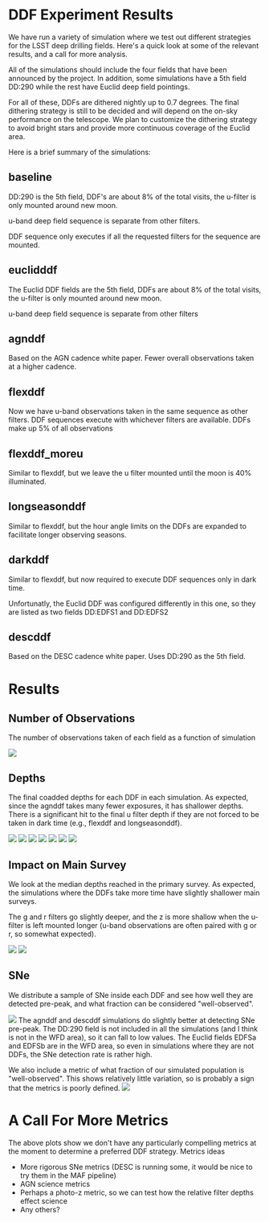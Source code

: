 # DDF Experiment Results

We have run a variety of simulation where we test out different strategies for the LSST deep drilling fields.  Here's a quick look at some of the relevant results, and a call for more analysis.

All of the simulations should include the four fields that have been announced by the project. In addition, some simulations have a 5th field DD:290 while the rest have Euclid deep field pointings. 

For all of these, DDFs are dithered nightly up to 0.7 degrees. The final dithering strategy is still to be decided and will depend on the on-sky performance on the telescope. We plan to customize the dithering strategy to avoid bright stars and provide more continuous coverage of the Euclid area.

Here is a brief summary of the simulations:

## baseline

DD:290 is the 5th field, DDF's are about 8% of the total visits, the u-filter is only mounted around new moon.

u-band deep field sequence is separate from other filters.

DDF sequence only executes if all the requested filters for the sequence are mounted.

## euclidddf

The Euclid DDF fields are the 5th field, DDFs are about 8% of the total visits, the u-filter is only mounted around new moon.

u-band deep field sequence is separate from other filters

## agnddf

Based on the AGN cadence white paper. Fewer overall observations taken at a higher cadence.

## flexddf

Now we have u-band observations taken in the same sequence as other filters. DDF sequences execute with whichever filters are available. DDFs make up 5% of all observations

## flexddf_moreu

Similar to flexddf, but we leave the u filter mounted until the moon is 40% illuminated.

## longseasonddf

Similar to flexddf, but the hour angle limits on the DDFs are expanded to facilitate longer observing seasons.

## darkddf

Similar to flexddf, but now required to execute DDF sequences only in dark time. 

Unfortunatly, the Euclid DDF was configured differently in this one, so they are listed as two fields DD:EDFS1 and DD:EDFS2

## descddf

Based on the DESC cadence white paper. Uses DD:290 as the 5th field.  


# Results


## Number of Observations

The number of observations taken of each field as a function of simulation

![](nobs.png)

## Depths

The final coadded depths for each DDF in each simulation. As expected, since the agnddf takes many fewer exposures, it has shallower depths.  There is a significant hit to the final u filter depth if they are not forced to be taken in dark time (e.g., flexddf and longseasonddf).

![](depths_DD:290.png)
![](depths_DD:ECDFS.png)
![](depths_DD:EDFSb.png)
![](depths_DD:XMM-LSS.png)
![](depths_DD:COSMOS.png)
![](depths_DD:EDFSa.png)
![](depths_DD:ELAISS1.png)

## Impact on Main Survey

We look at the median depths reached in the primary survey.  As expected, the simulations where the DDFs take more time have slightly shallower main surveys.  

The g and r filters go slightly deeper, and the z is more shallow when the u-filter is left mounted longer (u-band observations are often paired with g or r, so somewhat expected).

![](survey_depth.png)
![](survey_depth_rel.png)


## SNe

We distribute a sample of SNe inside each DDF and see how well they are detected pre-peak, and what fraction can be considered "well-observed".

![](sne_pre_peak.png)
The agnddf and descddf simulations do slightly better at detecting SNe pre-peak. The DD:290 field is not included in all the simulations (and I think is not in the WFD area), so it can fall to low values. The Euclid fields EDFSa and EDFSb are in the WFD area, so even in simulations where they are not DDFs, the SNe detection rate is rather high.

We also include a metric of what fraction of our simulated population is "well-observed". This shows relatively little variation, so is probably a sign that the metrics is poorly defined.
![](sne_well.png)


# A Call For More Metrics

The above plots show we don't have any particularly compelling metrics at the moment to determine a preferred DDF strategy. Metrics ideas 

* More rigorous SNe metrics (DESC is running some, it would be nice to try them in the MAF pipeline)
* AGN science metrics
* Perhaps a photo-z metric, so we can test how the relative filter depths effect science
* Any others?

